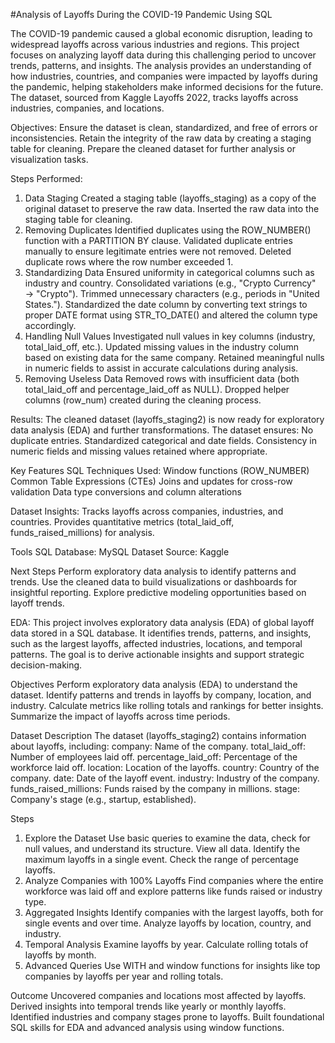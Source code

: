 #Analysis of Layoffs During the COVID-19 Pandemic Using SQL

The COVID-19 pandemic caused a global economic disruption, leading to widespread layoffs across various industries and regions. This project focuses on analyzing layoff data during this challenging period to uncover trends, patterns, and insights. The analysis provides an understanding of how industries, countries, and companies were impacted by layoffs during the pandemic, helping stakeholders make informed decisions for the future.
The dataset, sourced from Kaggle Layoffs 2022, tracks layoffs across industries, companies, and locations.

Objectives:
Ensure the dataset is clean, standardized, and free of errors or inconsistencies.
Retain the integrity of the raw data by creating a staging table for cleaning.
Prepare the cleaned dataset for further analysis or visualization tasks.

Steps Performed:
1. Data Staging
Created a staging table (layoffs_staging) as a copy of the original dataset to preserve the raw data.
Inserted the raw data into the staging table for cleaning.
2. Removing Duplicates
Identified duplicates using the ROW_NUMBER() function with a PARTITION BY clause.
Validated duplicate entries manually to ensure legitimate entries were not removed.
Deleted duplicate rows where the row number exceeded 1.
3. Standardizing Data
Ensured uniformity in categorical columns such as industry and country.
Consolidated variations (e.g., "Crypto Currency" → "Crypto").
Trimmed unnecessary characters (e.g., periods in "United States.").
Standardized the date column by converting text strings to proper DATE format using STR_TO_DATE() and altered the column type accordingly.
4. Handling Null Values
Investigated null values in key columns (industry, total_laid_off, etc.).
Updated missing values in the industry column based on existing data for the same company.
Retained meaningful nulls in numeric fields to assist in accurate calculations during analysis.
5. Removing Useless Data
Removed rows with insufficient data (both total_laid_off and percentage_laid_off as NULL).
Dropped helper columns (row_num) created during the cleaning process.

Results:
The cleaned dataset (layoffs_staging2) is now ready for exploratory data analysis (EDA) and further transformations. The dataset ensures:
No duplicate entries.
Standardized categorical and date fields.
Consistency in numeric fields and missing values retained where appropriate.

Key Features
SQL Techniques Used:
Window functions (ROW_NUMBER)
Common Table Expressions (CTEs)
Joins and updates for cross-row validation
Data type conversions and column alterations

Dataset Insights:
Tracks layoffs across companies, industries, and countries.
Provides quantitative metrics (total_laid_off, funds_raised_millions) for analysis.

Tools
SQL Database: MySQL
Dataset Source: Kaggle

Next Steps
Perform exploratory data analysis to identify patterns and trends.
Use the cleaned data to build visualizations or dashboards for insightful reporting.
Explore predictive modeling opportunities based on layoff trends.

EDA:
This project involves exploratory data analysis (EDA) of global layoff data stored in a SQL database. It identifies trends, patterns, and insights, such as the largest layoffs, affected industries, locations, and temporal patterns. The goal is to derive actionable insights and support strategic decision-making.

Objectives
Perform exploratory data analysis (EDA) to understand the dataset.
Identify patterns and trends in layoffs by company, location, and industry.
Calculate metrics like rolling totals and rankings for better insights.
Summarize the impact of layoffs across time periods.

Dataset Description
The dataset (layoffs_staging2) contains information about layoffs, including:
company: Name of the company.
total_laid_off: Number of employees laid off.
percentage_laid_off: Percentage of the workforce laid off.
location: Location of the layoffs.
country: Country of the company.
date: Date of the layoff event.
industry: Industry of the company.
funds_raised_millions: Funds raised by the company in millions.
stage: Company's stage (e.g., startup, established).

Steps
1. Explore the Dataset
Use basic queries to examine the data, check for null values, and understand its structure.
View all data.
Identify the maximum layoffs in a single event.
Check the range of percentage layoffs.
3. Analyze Companies with 100% Layoffs
Find companies where the entire workforce was laid off and explore patterns like funds raised or industry type.
4. Aggregated Insights
Identify companies with the largest layoffs, both for single events and over time.
Analyze layoffs by location, country, and industry.
5. Temporal Analysis
Examine layoffs by year.
Calculate rolling totals of layoffs by month.
6. Advanced Queries
Use WITH and window functions for insights like top companies by layoffs per year and rolling totals.

Outcome
Uncovered companies and locations most affected by layoffs.
Derived insights into temporal trends like yearly or monthly layoffs.
Identified industries and company stages prone to layoffs.
Built foundational SQL skills for EDA and advanced analysis using window functions.

